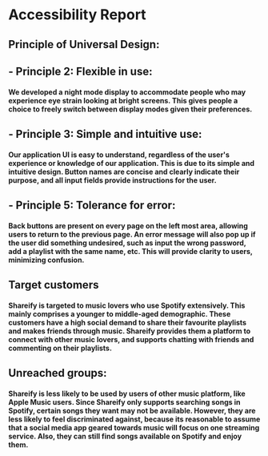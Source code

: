 # Accessibility Report

## Principle of Universal Design:

## - Principle 2: Flexible in use: 
#### We developed a night mode display to accommodate people who may experience eye strain looking at bright screens. This gives people a choice to freely switch between display modes given their preferences.

## - Principle 3: Simple and intuitive use:
#### Our application UI is easy to understand, regardless of the user's experience or knowledge of our application. This is due to its simple and intuitive design. Button names are concise and clearly indicate their purpose, and all input fields provide instructions for the user.

## - Principle 5: Tolerance for error:
#### Back buttons are present on every page on the left most area, allowing users to return to the previous page. An error message will also pop up if the user did something undesired, such as input the wrong password, add a playlist with the same name, etc. This will provide clarity to users, minimizing confusion.


## Target customers
#### Shareify is targeted to music lovers who use Spotify extensively. This mainly comprises a younger to middle-aged demographic. These customers have a high social demand to share their favourite playlists and makes friends through music. Shareify provides them a platform to connect with other music lovers, and supports chatting with friends and commenting on their playlists.

## Unreached groups:
#### Shareify is less likely to be used by users of other music platform, like Apple Music users. Since Shareify only supports searching songs in Spotify, certain songs they want may not be available. However, they are less likely to feel discriminated against, because its reasonable to assume that a social media app geared towards music will focus on one streaming service. Also, they can still find songs available on Spotify and enjoy them.